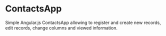 # ContactsApp
Simple Angular.js ContactsApp allowing to register and create new records, edit records, change columns and viewed information.
